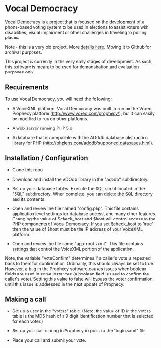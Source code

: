 # Vocal Democracy

Vocal Democracy is a project that is focused on the development of a phone-based voting system to be used in elections to assist voters with disabilities, visual impairment or other challenges in traveling to polling places. 

Note - this is a very old project.  More [details here](https://voiceingov.org/2006/10/17/vocal-democracy/). Moving it to Github for archival purposes.

This project is currently in the very early stages of development.  As such, this software is meant to be used for demonstration and evaluation purposes only.  

## Requirements

To use Vocal Democracy, you will need the following:

* A VoiceXML platform.  Vocal Democracy was built to run on the Voxeo Prophecy platform (http://www.voxeo.com/prophecy/), but it can easily be modified to run on other platforms.

* A web server running PHP 5.x

* A database that is compatible with the ADOdb database abstraction library for PHP (http://phplens.com/adodb/supported.databases.html).

## Installation / Configuration

* Clone this repo

* Download and install the ADOdb library in the "adodb" subdirectory.

* Set up your database tables.  Execute the SQL script located in the "SQL" subdirectory.  When complete, you can delete the SQL directory and its contents.

* Open and review the file named "config.php".  This file contains application level settings for database access, and many other features.  Changing the value of $check_host and $host will control access to the PHP components of Vocal Democracy.  If you set $check_host to 'true' then the value of $host must be the IP address of your VoiceXML platform.

* Open and review the file name "app-root.vxml".  This file contains settings that control the VoiceXML portion of the application.  

Note, the variable "voteConfirm" determines if a caller's vote is repeated back to them for confirmation.  Ordinarily, this should always be set to true.  However, a bug in the Prophecy software causes issues when boolean fields are used in some instances (a boolean field is used to confirm the caller's vote).  Setting this value to false will bypass the voter confirmation until this issue is addressed in the next update of Prophecy.

## Making a call

* Set up a user in the "voters" table.  (Note: the value of ID in the voters table is the MD5 hash of a 9 digit identification number that is selected for each voter.)

* Set up your call routing in Prophecy to point to the "login.vxml" file.

* Place your call and submit your vote.
